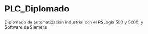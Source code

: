 # PLC_Diplomado
Diplomado de automatización industrial con el RSLogix 500 y 5000, y Software de Siemens
